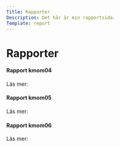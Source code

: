 ```yaml
---
Title: Rapporter
Description: Det här är min rapportsida.
Template: report
---
```


Rapporter
==========================

<div class="kmom-box">
<h4>Rapport kmom04</h4>
<p>Läs mer: </p>
<a href="analysis/01_colors"><div class="arrow right"></div></a>
</div>

<div class="kmom-box">
<h4>Rapport kmom05</h4>
<p>Läs mer: </p>
<a href="analysis/02_load"><i class="arrow right"></i></a>
</div>

<div class="kmom-box">
<h4>Rapport kmom06</h4>
<p>Läs mer: </p>
<a href="analysis/03_design_principles"><i class="arrow right"></i></a>
</div>
